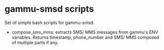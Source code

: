 # gammu-smsd scripts
Set of simple bash scripts for gammu-smsd:
* compose_sms_mms: extracts SMS/ MMS messages from gammu's ENV variables. Returns timestamp, phone_number and SMS/ MMS composed of multiple parts if any.
